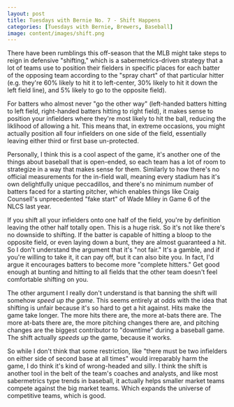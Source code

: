 ```yaml
---
layout: post
title: Tuesdays with Bernie No. 7 - Shift Happens
categories: [Tuesdays with Bernie, Brewers, Baseball]
image: content/images/shift.png
---
```


There have been rumblings this off-season that the MLB might take steps to reign in defensive "shifting," 
which is a sabermetrics-driven strategy that a lot of teams use to position their fielders in specific
places for each batter of the opposing team according to the "spray chart" of that particular hitter
(e.g. they're 60% likely to hit it to left-center, 30% likely to hit it down the left field line), and
5% likely to go to the opposite field). 

For batters who almost never "go the other way" (left-handed batters hitting to left field, right-handed batters
hitting to right field), it makes sense to position your infielders where they're most likely to hit the ball,
reducing the liklihood of allowing a hit. This means that, in extreme occasions, you might actually position
all four infielders on one side of the field, essentially leaving either third or first base un-protected.

Personally, I think this is a cool aspect of the game, it's another one of the things about baseball that
is open-ended, so each team has a lot of room to strategize in a way that makes sense for them. Similarly
to how there's no official measurements for the in-field wall, meaning every stadium has it's own delightfully
unique peccadillos, and there's no minimum number of batters faced for a starting pitcher, which enables things
like Craig Counsell's unprecedented "fake start" of Wade Miley in Game 6 of the NLCS last year.

If you shift all your infielders onto one half of the field, you're by definition leaving the other half totally
open. This is a huge risk. So it's not like there's no downside to shifting. If the batter is capable of hitting
a bloop to the opposite field, or even laying down a bunt, they are almost guaranteed a hit. So I don't understand
the argument that it's "not fair." It's a gamble, and if you're willing to take it, it can pay off, but it can
also bite you. In fact, I'd argue it encourages batters to become more "complete hitters." Get good enough at
bunting and hitting to all fields that the other team doesn't feel comfortable shifting on you.

The other argument I really don't understand is that banning the shift will somehow *speed up the game*. This seems
entirely at odds with the idea that shifting is unfair because it's so hard to get a hit against. Hits make the game
take longer. The more hits there are, the more at-bats there are. The more at-bats there are, the more pitching 
changes there are, and pitching changes are the biggest contributor to "downtime" during a baseball game. The shift
actually *speeds up* the game, because it works.

So while I don't think that some restriction, like "there must be two infielders on either side of second base at all
times" would irreparably harm the game, I do think it's kind of wrong-headed and silly. I think the shift is another
tool in the belt of the team's coaches and analysts, and like most sabermetrics type trends in baseball, it actually
helps smaller market teams compete against the big market teams. Which expands the universe of competitive teams,
which is good.
